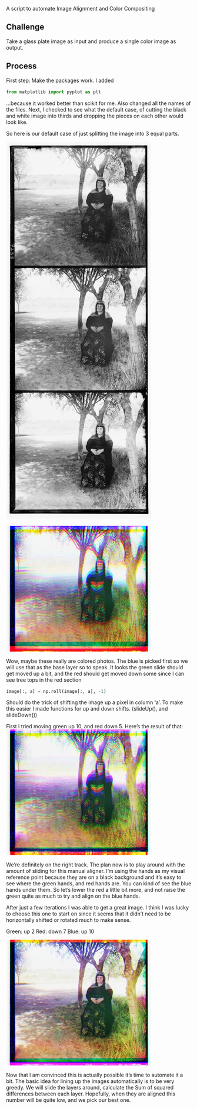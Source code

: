 A script to automate Image Alignment and Color Compositing

## Challenge
Take a glass plate image as input and produce a single color image as output. 

## Process
First step: Make the packages work.  I added 

```python
from matplotlib import pyplot as plt
```
...because it worked better than scikit for me.  Also changed all the names of the files.  Next, I checked to see what the default case, of cutting the black and white image into thirds and dropping the pieces on each other would look like.

So here is our default case of just splitting the image into 3 equal parts.


![original lady](./pics/lady.jpg)


![funky lady](./output/lady_default.jpg)


Wow, maybe these really are colored photos. The blue is picked first so we will use that as the base layer so to speak.  It looks the green slide should get moved up a bit, and the red should get moved down some since I can see tree tops in the red section

```python
image[:, a] = np.roll(image[:, a], -1)
```

Should do the trick of shifting the image up a pixel in column ‘a’. To make this easier I made functions for up and down shifts. (slideUp(), and slideDown())

First I tried moving green up 10, and red down 5. Here’s the result of that:
![funky lady](./output/lady2.jpg)

We’re definitely on the right track. The plan now is to play around with the amount of sliding for this manual aligner.  I’m using the hands as my visual reference point because they are on a black background and it’s easy to see where the green hands, and red hands are.  You can kind of see the blue hands under them. So let’s lower the red a little bit more, and not raise the green quite as much to try and align on the blue hands.

After just a few iterations I was able to get a great image.  I think I was lucky to choose this one to start on since it seems that it didn’t need to be horizontally shifted or rotated much to make sense.

Green: up 2
Red: down 7
Blue: up 10

![aligned lady](./output/manual-lady.jpg)

Now that I am convinced this is actually possible it’s time to automate it a bit. 
The basic idea for lining up the images automatically is to be very greedy.  We will slide the layers around, calculate the Sum of squared differences between each layer.  Hopefully, when they are aligned this number will be quite low, and we pick our best one.




